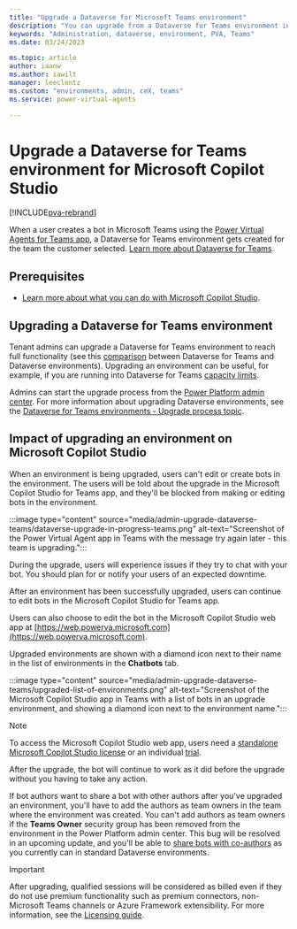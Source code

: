 ```yaml
---
title: "Upgrade a Dataverse for Microsoft Teams environment"
description: "You can upgrade from a Dataverse for Teams environment in Microsoft Copilot Studio, so you can avoid capacity limits."
keywords: "Administration, dataverse, environment, PVA, Teams"
ms.date: 03/24/2023

ms.topic: article
author: iaanw
ms.author: iawilt
manager: leeclontz
ms.custom: "environments, admin, ceX, teams"
ms.service: power-virtual-agents

---
```


# Upgrade a Dataverse for Teams environment for Microsoft Copilot Studio

[!INCLUDE[pva-rebrand](includes/pva-rebrand.md)]

When a user creates a bot in Microsoft Teams using the [Power Virtual
Agents for Teams app](fundamentals-what-is-power-virtual-agents.md), a Dataverse for Teams environment gets created for the team the customer selected. [Learn more about Dataverse for Teams](/power-platform/admin/about-teams-environment).

## Prerequisites

- [Learn more about what you can do with Microsoft Copilot Studio](fundamentals-what-is-power-virtual-agents.md).

## Upgrading a Dataverse for Teams environment

Tenant admins can upgrade a Dataverse for Teams environment to reach full functionality (see this
[comparison](/power-platform/admin/about-teams-environment#conceptual-model) between Dataverse for Teams and Dataverse environments). Upgrading an environment can be useful, for example, if you are running into Dataverse for Teams [capacity limits](/power-platform/admin/about-teams-environment#capacity-limits).

Admins can start the upgrade process from the [Power Platform admin
center](https://admin.powerplatform.microsoft.com/).
For more information about upgrading Dataverse environments, see the [Dataverse for Teams environments - Upgrade process topic](/power-platform/admin/about-teams-environment\#upgrade-process).

## Impact of upgrading an environment on Microsoft Copilot Studio

When an environment is being upgraded, users can't edit or create bots in the environment. The users will be told about the upgrade in the Microsoft Copilot Studio for Teams app, and they'll be blocked
from making or editing bots in the environment.

:::image type="content" source="media/admin-upgrade-dataverse-teams/dataverse-upgrade-in-progress-teams.png" alt-text="Screenshot of the Power Virtual Agent app in Teams  with the message try again later - this team is upgrading.":::

During the upgrade, users will experience issues if they try to chat with your bot. You should plan for or notify your users of an expected downtime.

After an environment has been successfully upgraded, users can continue to edit bots in the Microsoft Copilot Studio for Teams app.

Users can also choose to edit the bot in the Microsoft Copilot Studio web app at [https://web.powerva.microsoft.com](https://web.powerva.microsoft.com).

Upgraded environments are shown with a diamond icon next to their name in the list of environments in the **Chatbots** tab.

:::image type="content" source="media/admin-upgrade-dataverse-teams/upgraded-list-of-environments.png" alt-text="Screenshot of the Microsoft Copilot Studio app in Teams with a list of bots in an upgrade environment, and showing a diamond icon next to the environment name.":::

> [!NOTE]
> To access the Microsoft Copilot Studio web app, users need a [standalone Microsoft Copilot Studio license](requirements-licensing-subscriptions.md) or an individual [trial](sign-up-individual.md).

After the upgrade, the bot will continue to work as it did before the upgrade without you having to take any action.

If bot authors want to share a bot with other authors after you've upgraded an environment, you'll have to add the authors as team owners in the team where the environment was created. You can't add authors as team owners if the **Teams Owner** security group has been removed from the environment in the Power Platform admin center. This bug will be resolved in an upcoming update, and you'll be able to [share bots with co-authors](admin-share-bots.md) as you currently can in standard Dataverse environments.

> [!IMPORTANT]
> After upgrading, qualified sessions will be considered as billed even if they do not use premium functionality such as premium connectors, non-Microsoft Teams channels or Azure Framework extensibility. For more information, see the [Licensing guide](https://go.microsoft.com/fwlink/?linkid=2085130).
